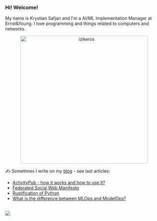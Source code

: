 ### Hi! Welcome!

<!-- INTRO -->
<p>My name is Krystian Safjan and I'm a AI/ML Implementation Manager at Ernst&Young. I love programming and things related to computers and networks.</p>

<!-- TECHNOLOGIES AND STATS -->
<center>
<!-- <p><img align="left" src="https://github-readme-stats.vercel.app/api/top-langs?username=izikeros&show_icons=true&locale=en&layout=compact" alt="izikeros" /></p> -->

<p>&nbsp;<img align="center" src="https://github-readme-stats.vercel.app/api?username=izikeros&count_private=true&show_icons=true" alt="izikeros" width="410" /></p>
</center>

<!-- MY WRITINGS -->
✍️ Sometimes I write on my [blog](http://safjan.com) - see last articles:
<!-- BLOG-POST-LIST:START -->
- [ActivityPub - how it works and how to use it?](https://www.safjan.com/activitypub-how-it-works-how-to-use-it/)
- [Federated Social Web Manifesto](https://www.safjan.com/federated-social-web-manifesto/)
- [Rustification of Python](https://www.safjan.com/rustification-of-python/)
- [What is the difference between MLOps and ModelOps?](https://www.safjan.com/what-is-the-difference-between-mlops-and-modelops/)
<!-- BLOG-POST-LIST:END -->

<!-- TROPHY -->
<br />
<img src="https://github-profile-trophy.vercel.app/?username=izikeros&theme=nord&no-frame=true&margin-w=10&column=7" />
